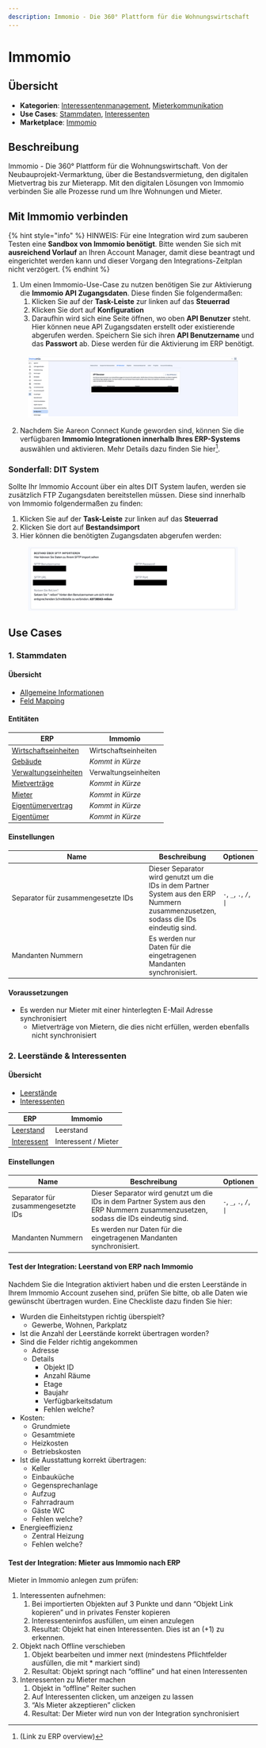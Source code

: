 ```yaml
---
description: Immomio - Die 360° Plattform für die Wohnungswirtschaft
---
```


# Immomio

## Übersicht

* **Kategorien**: [Interessentenmanagement](../kategorien/interessentenmanagement.md), [Mieterkommunikation](../kategorien/mieterkommunikation.md)
* **Use Cases**: [Stammdaten](immomio.md#stammdaten), [Interessenten](../kategorien/interessentenmanagement.md)
* **Marketplace**: [Immomio](https://marketplace.aareon.com/de/listings/immomio)

## Beschreibung

Immomio - Die 360° Plattform für die Wohnungswirtschaft. Von der Neubauprojekt-Vermarktung, über die Bestandsvermietung, den digitalen Mietvertrag bis zur Mieterapp. Mit den digitalen Lösungen von Immomio verbinden Sie alle Prozesse rund um Ihre Wohnungen und Mieter.

## Mit Immomio verbinden

{% hint style="info" %}
HINWEIS: Für eine Integration wird zum sauberen Testen eine **Sandbox von Immomio benötigt**. Bitte wenden Sie sich mit **ausreichend Vorlauf** an Ihren Account Manager, damit diese beantragt und eingerichtet werden kann und dieser Vorgang den Integrations-Zeitplan nicht verzögert.
{% endhint %}

1. Um einen Immomio-Use-Case zu nutzen benötigen Sie zur Aktivierung die **Immomio API Zugangsdaten**. Diese finden Sie folgendermaßen:
   1. Klicken Sie auf der **Task-Leiste** zur linken auf das **Steuerrad**
   2. Klicken Sie dort auf **Konfiguration**
   3. Daraufhin wird sich eine Seite öffnen, wo oben **API Benutzer** steht. Hier können neue API Zugangsdaten erstellt oder existierende abgerufen werden. Speichern Sie sich ihren **API Benutzername** und das **Passwort** ab. Diese werden für die Aktivierung im ERP benötigt.

<figure><img src="../.gitbook/assets/immomio_api_access.png" alt=""><figcaption></figcaption></figure>

2. Nachdem Sie Aareon Connect Kunde geworden sind, können Sie die verfügbaren **Immomio Integrationen innerhalb Ihres ERP-Systems** auswählen und aktivieren. Mehr Details dazu finden Sie hier[^1].

### **Sonderfall: DIT System**

Sollte Ihr Immomio Account über ein altes DIT System laufen, werden sie zusätzlich FTP Zugangsdaten bereitstellen müssen. Diese sind innerhalb von Immomio folgendermaßen zu finden:

1. &#x20;Klicken Sie auf der **Task-Leiste** zur linken auf das **Steuerrad**
2. Klicken Sie dort auf **Bestandsimport**
3. Hier können die benötigten Zugangsdaten abgerufen werden:

<figure><img src="../.gitbook/assets/Screenshot 2023-06-01 at 17.25.58.png" alt=""><figcaption></figcaption></figure>

## Use Cases

### 1. Stammdaten

#### Übersicht

* [Allgemeine Informationen](../use-cases/stammdaten.md)
* [Feld Mapping](https://docs.google.com/spreadsheets/d/1b5iCRsnGxBGTXNzHzaNm0SlfRoIpbRofghzS-7HwbVc/edit#gid=1213044489\&fvid=23969279)

#### Entitäten

| ERP                                                            | Immomio              |
| -------------------------------------------------------------- | -------------------- |
| [Wirtschaftseinheiten](../entitaeten/wirtschaftseinheiten.md)  | Wirtschaftseinheiten |
| [Gebäude](../entitaeten/gebaeude.md)                           | _Kommt in Kürze_     |
| [Verwaltungseinheiten](../kategorien/eigentuemerverwaltung.md) | Verwaltungseinheiten |
| [Mietverträge](../entitaeten/mietvertraege.md)                 | _Kommt in Kürze_     |
| [Mieter](../entitaeten/mieter.md)                              | _Kommt in Kürze_     |
| [Eigentümervertrag](../entitaeten/eigentuemervertraege.md)     | _Kommt in Kürze_     |
| [Eigentümer](../entitaeten/eigentuemer.md)                     | _Kommt in Kürze_     |

#### Einstellungen

<table><thead><tr><th width="328.3333333333333">Name</th><th>Beschreibung</th><th>Optionen</th></tr></thead><tbody><tr><td>Separator für zusammengesetzte IDs</td><td>Dieser Separator wird genutzt um die IDs in dem Partner System aus den ERP Nummern zusammenzusetzen, sodass die IDs eindeutig sind.</td><td><code>-</code>, <code>_</code>, <code>.</code>, <code>/</code>, <code>|</code></td></tr><tr><td>Mandanten Nummern</td><td>Es werden nur Daten für die eingetragenen Mandanten synchronisiert.</td><td></td></tr></tbody></table>

#### Voraussetzungen

* Es werden nur Mieter mit einer hinterlegten E-Mail Adresse synchronisiert
  * Mietverträge von Mietern, die dies nicht erfüllen, werden ebenfalls nicht synchronisiert

### 2. Leerstände & Interessenten

#### Übersicht

* [Leerstände](../use-cases/leerstaende.md)
* [Interessenten](../use-cases/interessenten.md)

| ERP                                           | Immomio              |
| --------------------------------------------- | -------------------- |
| [Leerstand](../entitaeten/leerstaende.md)     | Leerstand            |
| [Interessent](../entitaeten/interessenten.md) | Interessent / Mieter |

#### Einstellungen

| Name                               | Beschreibung                                                                                                                        | Optionen                 |
| ---------------------------------- | ----------------------------------------------------------------------------------------------------------------------------------- | ------------------------ |
| Separator für zusammengesetzte IDs | Dieser Separator wird genutzt um die IDs in dem Partner System aus den ERP Nummern zusammenzusetzen, sodass die IDs eindeutig sind. | `-`, `_`, `.`, `/`, `\|` |
| Mandanten Nummern                  | Es werden nur Daten für die eingetragenen Mandanten synchronisiert.                                                                 |                          |

#### Test der Integration: Leerstand von ERP nach Immomio

Nachdem Sie die Integration aktiviert haben und die ersten Leerstände in Ihrem Immomio Account zusehen sind, prüfen Sie bitte, ob alle Daten wie gewünscht übertragen wurden. Eine Checkliste dazu finden Sie hier:

* Wurden die Einheitstypen richtig überspielt?
  * Gewerbe, Wohnen, Parkplatz
* Ist die Anzahl der Leerstände korrekt übertragen worden?
* Sind die Felder richtig angekommen
  * Adresse
  * Details
    * Objekt ID
    * Anzahl Räume
    * Etage
    * Baujahr
    * Verfügbarkeitsdatum
    * Fehlen welche?
* Kosten:&#x20;
  * Grundmiete
  * Gesamtmiete
  * Heizkosten
  * Betriebskosten
* Ist die Ausstattung korrekt übertragen:&#x20;
  * Keller
  * Einbauküche
  * Gegensprechanlage
  * Aufzug
  * Fahrradraum
  * Gäste WC
  * Fehlen welche?
* Energieeffizienz
  * Zentral Heizung
  * Fehlen welche?

#### Test der Integration: Mieter aus Immomio nach ERP

Mieter in Immomio anlegen zum prüfen:

1. Interessenten aufnehmen:&#x20;
   1. Bei importierten Objekten auf 3 Punkte und dann “Objekt Link kopieren” und in privates Fenster kopieren
   2. Interessenteninfos ausfüllen, um einen anzulegen
   3. Resultat: Objekt hat einen Interessenten. Dies ist an (+1) zu erkennen.
2. Objekt nach Offline verschieben
   1. Objekt bearbeiten und immer next (mindestens Pflichtfelder ausfüllen, die mit \* markiert sind)
   2. Resultat: Objekt springt nach “offline” und hat einen Interessenten
3. Interessenten zu Mieter machen
   1. Objekt in “offline” Reiter suchen
   2. Auf Interessenten clicken, um anzeigen zu lassen
   3. “Als Mieter akzeptieren” clicken
   4. Resultat: Der Mieter wird nun von der Integration synchronisiert

[^1]: (Link zu ERP overview)
